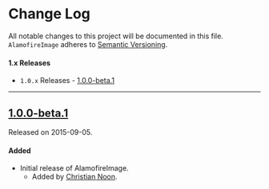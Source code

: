 # Change Log
All notable changes to this project will be documented in this file.
`AlamofireImage` adheres to [Semantic Versioning](http://semver.org/).

#### 1.x Releases

- `1.0.x` Releases - [1.0.0-beta.1](#100-beta1)

---

## [1.0.0-beta.1](https://github.com/Alamofire/AlamofireImage/releases/tag/1.0.0-beta.1)
Released on 2015-09-05.

#### Added
- Initial release of AlamofireImage.
  - Added by [Christian Noon](https://github.com/cnoon).
